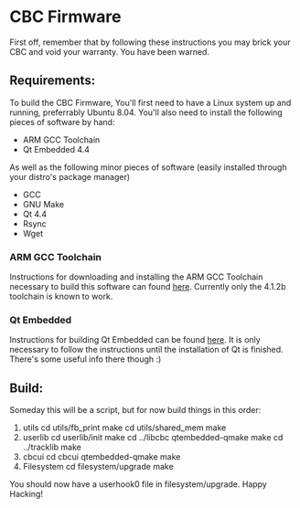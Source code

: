 CBC Firmware
============
First off, remember that by following these instructions you may brick your CBC and void your warranty.  You have been warned.

Requirements:
-------------
To build the CBC Firmware, You'll first need to have a Linux system up and running, preferrably Ubuntu 8.04.  You'll also need to install the following pieces of software by hand:

* ARM GCC Toolchain
* Qt Embedded 4.4

As well as the following minor pieces of software (easily installed through your distro's package manager)

* GCC
* GNU Make
* Qt 4.4
* Rsync
* Wget

### ARM GCC Toolchain ###
Instructions for downloading and installing the ARM GCC Toolchain necessary to build this software can found [here](http://wiki.chumby.com/mediawiki/index.php/GNU_Toolchain).  Currently only the 4.1.2b toolchain is known to work.

### Qt Embedded ###
Instructions for building Qt Embedded can be found [here](http://www.jespersaur.com/drupal/node/30).  It is only necessary to follow the instructions until the installation of Qt is finished.  There's some useful info there though :)

Build:
---------
Someday this will be a script, but for now build things in this order:


1.  utils
        cd utils/fb_print
        make
        cd utils/shared_mem
        make
2.  userlib
        cd userlib/init
        make
        cd ../libcbc
        qtembedded-qmake
        make
        cd ../tracklib
        make
3.  cbcui
        cd cbcui
        qtembedded-qmake
        make
4.  Filesystem
        cd filesystem/upgrade
        make

You should now have a userhook0 file in filesystem/upgrade.  Happy Hacking!

